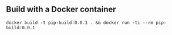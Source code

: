 ## Build with a Docker container

```
docker build -t pip-build:0.0.1 . && docker run -ti --rm pip-build:0.0.1
```

